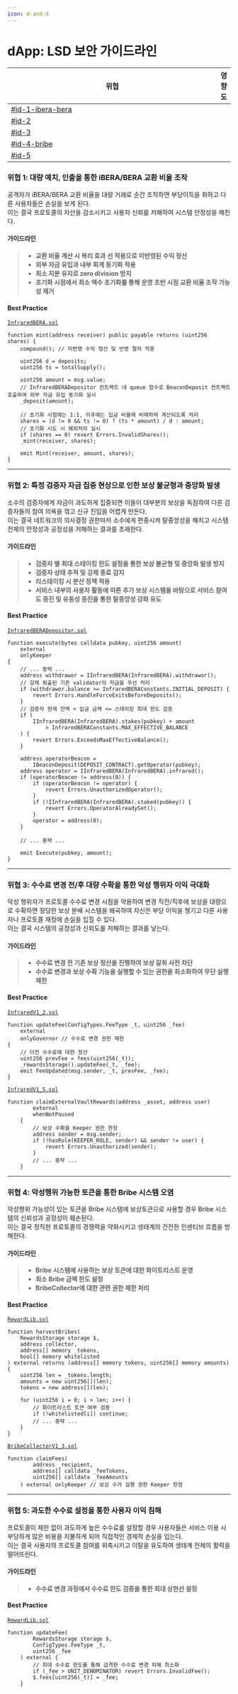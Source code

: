 ```yaml
---
icon: d-and-d
---
```


# dApp: LSD 보안 가이드라인

<table><thead><tr><th width="609.7734375">위협</th><th align="center">영향도</th></tr></thead><tbody><tr><td><a data-mention href="lsd.md#id-1-ibera-bera">#id-1-ibera-bera</a></td><td align="center"></td></tr><tr><td><a data-mention href="lsd.md#id-2">#id-2</a></td><td align="center"></td></tr><tr><td><a data-mention href="lsd.md#id-3">#id-3</a></td><td align="center"></td></tr><tr><td><a data-mention href="lsd.md#id-4-bribe">#id-4-bribe</a></td><td align="center"></td></tr><tr><td><a data-mention href="lsd.md#id-5">#id-5</a></td><td align="center"></td></tr></tbody></table>

### 위협 1: 대량 예치, 인출을 통한 iBERA/BERA 교환 비율 조작

공격자가 iBERA/BERA 교환 비율을 대량 거래로 순간 조작하면 부당이득을 취하고 다른 사용자들은 손실을 보게 된다.\
이는 결국 프로토콜의 자산을 감소시키고 사용자 신뢰를 저해하여 시스템 안정성을 해친다.

#### 가이드라인

> * **교환 비율 계산 시 복리 효과 선 적용으로 미반영된 수익 정산**
> * **외부 자금 유입과 내부 회계 동기화 적용**
> * **최소 지분 유지로 zero division 방지**
> * **초기화 시점에서 최소 액수 초기화를 통해 운영 초반 시점 교환 비율 조작 가능성 제거**

#### Best Practice

[`InfraredBERA.sol`](https://github.com/wiimdy/bearmoon/blob/1e6bc4449420c44903d5bb7a0977f78d5e1d4dff/Infrared/src/staking/InfraredBERA.sol#L213-L232)

```solidity
function mint(address receiver) public payable returns (uint256 shares) {
    compound(); // 미반영 수익 정산 및 반영 절차 적용

    uint256 d = deposits;
    uint256 ts = totalSupply();

    uint256 amount = msg.value;
    // InfraredBERADepositor 컨트랙트 내 queue 함수로 BeaconDeposit 컨트랙트 호출하여 외부 자금 유입 동기화 실시
    _deposit(amount);

    // 초기화 시점에는 1:1, 이후에는 입금 비율에 비례하여 계산되도록 처리
    shares = (d != 0 && ts != 0) ? (ts * amount) / d : amount;
    // 초기화 시도 시 예외처리 실시
    if (shares == 0) revert Errors.InvalidShares();
    _mint(receiver, shares);

    emit Mint(receiver, amount, shares);
}
```

***

### 위협 2: 특정 검증자 자금 집중 현상으로 인한 보상 불균형과 중앙화 발생

소수의 검증자에게 자금이 과도하게 집중되면 이들이 대부분의 보상을 독점하여 다른 검증자들의 참여 의욕을 꺾고 신규 진입을 어렵게 만든다.\
이는 결국 네트워크의 의사결정 권한마저 소수에게 편중시켜 탈중앙성을 해치고 시스템 전체의 안정성과 공정성을 저해하는 결과를 초래한다.

#### 가이드라인

> * **검증자 별 최대 스테이킹 한도 설정을 통한 보상 불균형 및 중앙화 발생 방지**
> * **검증자 상태 추적 및 강제 종료 감지**
> * **리스테이킹 시 분산 정책 적용**
> * **서비스 내부의 사용자 활동에 따른 추가 보상 시스템을 바탕으로 서비스 참여도 증진 및 유동성 증진을 통한 탈중앙성 강화 유도**

#### Best Practice

[`InfraredBERADepositor.sol`](https://github.com/wiimdy/bearmoon/blob/1e6bc4449420c44903d5bb7a0977f78d5e1d4dff/Infrared/src/staking/InfraredBERADepositor.sol#L76-L159)

```solidity
function execute(bytes calldata pubkey, uint256 amount)
    external
    onlyKeeper
{
    // ... 중략 ...
    address withdrawor = IInfraredBERA(InfraredBERA).withdrawor();
    // 강제 퇴출된 기존 validator의 자금을 우선 처리
    if (withdrawor.balance >= InfraredBERAConstants.INITIAL_DEPOSIT) {
        revert Errors.HandleForceExitsBeforeDeposits();
    }
    // 검증자 현재 잔액 + 입금 금액 <= 스테이킹 최대 한도 검증
    if (
        IInfraredBERA(InfraredBERA).stakes(pubkey) + amount
            > InfraredBERAConstants.MAX_EFFECTIVE_BALANCE
    ) {
        revert Errors.ExceedsMaxEffectiveBalance();
    }

    address operatorBeacon =
        IBeaconDeposit(DEPOSIT_CONTRACT).getOperator(pubkey);
    address operator = IInfraredBERA(InfraredBERA).infrared();
    if (operatorBeacon != address(0)) {
        if (operatorBeacon != operator) {
            revert Errors.UnauthorizedOperator();
        }
        if (!IInfraredBERA(InfraredBERA).staked(pubkey)) {
            revert Errors.OperatorAlreadySet();
        }
        operator = address(0);
    }

    // ... 중략 ...

    emit Execute(pubkey, amount);
}
```

***

### 위협 3: 수수료 변경 전/후 대량 수확을 통한 악성 행위자 이익 극대화

악성 행위자가 프로토콜 수수료 변경 시점을 악용하여 변경 직전/직후에 보상을 대량으로 수확하면 정당한 보상 분배 시스템을 왜곡하여 자신은 부당 이익을 챙기고 다른 사용자나 프로토콜 재정에 손실을 입힐 수 있다. \
이는 결국 시스템의 공정성과 신뢰도를 저해하는 결과를 낳는다.

#### 가이드라인

> * **수수료 변경 전 기존 보상 정산을 진행하여 보상 갈취 사전 차단**
> * **수수료 변경과 보상 수확 기능을 실행할 수 있는 권한을 최소화하여 무단 실행 제한**

#### Best Practice

[`InfraredV1_2.sol`](https://github.com/wiimdy/bearmoon/blob/1e6bc4449420c44903d5bb7a0977f78d5e1d4dff/Infrared/src/core/upgrades/InfraredV1_2.sol#L517-L524)

```solidity
function updateFee(ConfigTypes.FeeType _t, uint256 _fee)
    external
    onlyGovernor // 수수료 변경 권한 제한
{
    // 이전 수수료에 대한 정산
    uint256 prevFee = fees(uint256(_t));
    _rewardsStorage().updateFee(_t, _fee);
    emit FeeUpdated(msg.sender, _t, prevFee, _fee);
}
```

[`InfraredV1_5.sol`](https://github.com/wiimdy/bearmoon/blob/1e6bc4449420c44903d5bb7a0977f78d5e1d4dff/Infrared/src/core/upgrades/InfraredV1_5.sol#L21-L41)

```solidity
function claimExternalVaultRewards(address _asset, address user)
        external
        whenNotPaused
    {
        // 보상 수확을 Keeper 권한 한정
        address sender = msg.sender;
        if (!hasRole(KEEPER_ROLE, sender) && sender != user) {
            revert Errors.Unauthorized(sender);
        }
        // ... 중략 ...
    }
```

***

### 위협 4: 악성행위 가능한 토큰을 통한 Bribe 시스템 오염

악성행위 가능성이 있는 토큰을 Bribe 시스템에 보상토큰으로 사용할 경우 Bribe 시스템의 신뢰성과 공정성이 훼손된다. \
이는 결국 정직한 프로토콜의 경쟁력을 약화시키고 생태계의 건전한 인센티브 흐름을 방해한다.

#### 가이드라인

> * **Bribe 시스템에 사용하는 보상 토큰에 대한 화이트리스트 운영**
> * **최소 Bribe 금액 한도 설정**
> * **BribeCollector에 대한 관련 권한 제한 처리**

#### Best Practice

[`RewardLib.sol`](https://github.com/wiimdy/bearmoon/blob/1e6bc4449420c44903d5bb7a0977f78d5e1d4dff/Infrared/src/core/libraries/RewardsLib.sol#L569-L600)

```solidity
function harvestBribes(
    RewardsStorage storage $,
    address collector,
    address[] memory _tokens,
    bool[] memory whitelisted
) external returns (address[] memory tokens, uint256[] memory amounts) {
    uint256 len = _tokens.length;
    amounts = new uint256[](len);
    tokens = new address[](len);

    for (uint256 i = 0; i < len; i++) {
        // 화이트리스트 토큰 여부 검증
        if (!whitelisted[i]) continue;
        // ... 중략 ...
    }
}
```

[`BribeCollectorV1_3.sol`](https://github.com/wiimdy/bearmoon/blob/1e6bc4449420c44903d5bb7a0977f78d5e1d4dff/Infrared/src/core/upgrades/BribeCollectorV1_3.sol#L56-L105)

```solidity
function claimFees(
        address _recipient,
        address[] calldata _feeTokens,
        uint256[] calldata _feeAmounts
    ) external onlyKeeper // 보상 수거 실행 권한 Keeper 한정
```

***

### 위협 5: 과도한 수수료 설정을 통한 사용자 이익 침해

프로토콜이 제한 없이 과도하게 높은 수수료를 설정할 경우 사용자들은 서비스 이용 시 부당하게 많은 비용을 지불하게 되어 직접적인 경제적 손실을 입는다. \
이는 결국 사용자의 프로토콜 참여를 위축시키고 이탈을 유도하여 생태계 전체의 활력을 떨어뜨린다.

#### 가이드라인

> * **수수료 변경 과정에서 수수료 한도 검증을 통한 최대 상한선 설정**

#### Best Practice

[`RewardLib.sol`](https://github.com/wiimdy/bearmoon/blob/1e6bc4449420c44903d5bb7a0977f78d5e1d4dff/Infrared/src/core/libraries/RewardsLib.sol#L258-L265)

```solidity
function updateFee(
        RewardsStorage storage $,
        ConfigTypes.FeeType _t,
        uint256 _fee
    ) external {
        // 최대 수수료 한도를 통해 급격한 수수료 변경 피해 최소화
        if (_fee > UNIT_DENOMINATOR) revert Errors.InvalidFee();
        $.fees[uint256(_t)] = _fee;
    }
```

